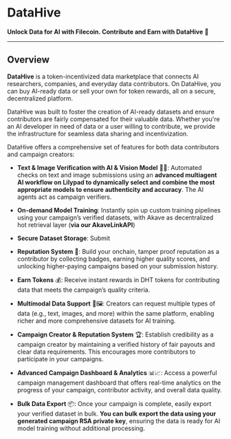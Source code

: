 # DataHive

**Unlock Data for AI with Filecoin. Contribute and Earn with DataHive** 🚀

---

## Overview

**DataHive** is a token-incentivized data marketplace that connects AI researchers, companies, and everyday data contributors. On DataHive, you can buy AI-ready data or sell your own for token rewards, all on a secure, decentralized platform. 

DataHive was built  to foster the creation of AI-ready datasets and ensure contributors are fairly compensated for their valuable data. Whether you're an AI developer in need of data or a user willing to contribute, we provide the infrastructure for seamless data sharing and incentivization.

DataHive offers a comprehensive set of features for both data contributors and campaign creators:

- **Text & Image Verification with AI & Vision Model** 🤖📸: Automated checks on text and image submissions using an **advanced multiagent AI workflow on Lilypad to dynamically select and combine the most appropriate models to ensure authenticity and accuracy**. The AI agents act as campaign verifiers.

- **On‑demand Model Training**: Instantly spin up custom training pipelines using your campaign’s verified datasets, with Akave as decentralized hot retrieval layer (**via our AkaveLinkAPI**)

- **Secure Dataset Storage**: Submit 

- **Reputation System** 🌟: Build your onchain, tamper proof reputation as a contributor by collecting badges, earning higher quality scores, and unlocking higher-paying campaigns based on your submission history.

- **Earn Tokens** 💰: Receive instant rewards in DHT tokens for contributing data that meets the campaign’s quality criteria.

- **Multimodal Data Support** 📝🖼️: Creators can request multiple types of data (e.g., text, images, and more) within the same platform, enabling richer and more comprehensive datasets for AI training.

- **Campaign Creator & Reputation System** 🏆: Establish credibility as a campaign creator by maintaining a verified history of fair payouts and clear data requirements. This encourages more contributors to participate in your campaigns.

- **Advanced Campaign Dashboard & Analytics** 📊📈: Access a powerful campaign management dashboard that offers real-time analytics on the progress of your campaign, contributor activity, and overall data quality.

- **Bulk Data Export** 📦: Once your campaign is complete, easily export your verified dataset in bulk. **You can bulk export the data using your generated campaign RSA private key**, ensuring the data is ready for AI model training without additional processing.
  
